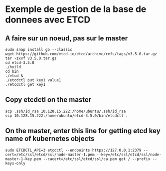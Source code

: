 # Exemple de gestion de la base de donnees avec ETCD 

## A faire sur un noeud, pas sur le master 
```shell
sudo snap install go --classic
wget https://github.com/etcd-io/etcd/archive/refs/tags/v3.5.0.tar.gz
tar -zxvf v3.5.0.tar.gz
cd etcd-3.5.0
./build
cd bin
./etcd &
./etcdctl put key1 value1
./etcdctl get key1
```
## Copy etcdctl on the master
```shell
scp .ssh/id_rsa 10.128.15.222:/home/ubuntu/.ssh/id_rsa
scp 10.128.15.222:/home/ubuntu/etcd-3.5.0/bin/etcdctl .
```

## On the master, enter this line for getting etcd key name of kubernetes objects
```shell
sudo ETCDCTL_API=3 etcdctl --endpoints https://127.0.0.1:2379 --cert=/etc/ssl/etcd/ssl/node-master-1.pem --key=/etc/ssl/etcd/ssl/node-master-1-key.pem --cacert=/etc/ssl/etcd/ssl/ca.pem get / --prefix --keys-only
```
